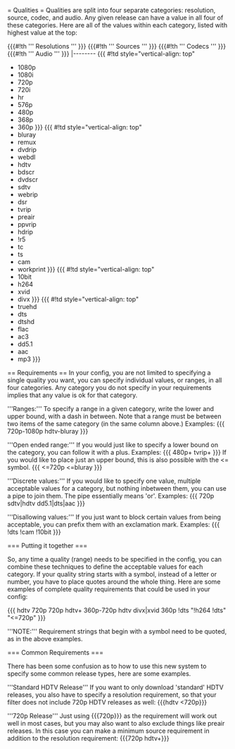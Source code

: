 = Qualities =
Qualities are split into four separate categories: resolution, source, codec, and audio. Any given release can have a value in all four of these categories. Here are all of the values within each category, listed with highest value at the top:

{{{#!th
''' Resolutions '''
}}}
{{{#!th
''' Sources '''
}}}
{{{#!th
''' Codecs '''
}}}
{{{#!th
''' Audio '''
}}}
|--------
{{{
#!td style="vertical-align: top"
- 1080p
- 1080i
- 720p
- 720i
- hr
- 576p
- 480p
- 368p
- 360p
}}}
{{{
#!td style="vertical-align: top"
- bluray
- remux
- dvdrip
- webdl
- hdtv
- bdscr
- dvdscr
- sdtv
- webrip
- dsr
- tvrip
- preair
- ppvrip
- hdrip
- !r5
- tc
- ts
- cam
- workprint
}}}
{{{
#!td style="vertical-align: top"
- 10bit
- h264
- xvid
- divx
}}}
{{{
#!td style="vertical-align: top"
- truehd
- dts
- dtshd
- flac
- ac3
- dd5.1
- aac
- mp3
}}}

== Requirements ==
In your config, you are not limited to specifying a single quality you want, you can specify individual values, or ranges, in all four categories. Any category you do not specify in your requirements implies that any value is ok for that category.

'''Ranges:'''
To specify a range in a given category, write the lower and upper bound, with a dash in between. Note that a range must be between two items of the same category (in the same column above.) Examples:
{{{
720p-1080p
hdtv-bluray
}}}

'''Open ended range:'''
If you would just like to specify a lower bound on the category, you can follow it with a plus. Examples:
{{{
480p+
tvrip+
}}}
If you would like to place just an upper bound, this is also possible with the <= symbol.
{{{
<=720p
<=bluray
}}}

'''Discrete values:'''
If you would like to specify one value, multiple acceptable values for a category, but nothing inbetween them, you can use a pipe to join them. The pipe essentially means 'or'. Examples:
{{{
720p
sdtv|hdtv
dd5.1|dts|aac
}}}

'''Disallowing values:'''
If you just want to block certain values from being acceptable, you can prefix them with an exclamation mark. Examples:
{{{
!dts
!cam
!10bit
}}}

=== Putting it together ===

So, any time a quality (range) needs to be specified in the config, you can combine these techniques to define the acceptable values for each category. If your quality string starts with a symbol, instead of a letter or number, you have to place quotes around the whole thing. Here are some examples of complete quality requirements that could be used in your config:

{{{
hdtv
720p
720p hdtv+
360p-720p hdtv divx|xvid
360p !dts
"!h264 !dts"
"<=720p"
}}}

'''NOTE:''' Requirement strings that begin with a symbol need to be quoted, as in the above examples.

=== Common Requirements ===

There has been some confusion as to how to use this new system to specify some common release types, here are some examples.

'''Standard HDTV Release'''
  If you want to only download 'standard' HDTV releases, you also have to specify a resolution requirement, so that your filter does not include 720p HDTV releases as well: {{{hdtv <720p}}}

'''720p Release'''
  Just using {{{720p}}} as the requirement will work out well in most cases, but you may also want to also exclude things like preair releases. In this case you can make a minimum source requirement in addition to the resolution requirement: {{{720p hdtv+}}}